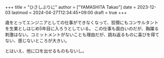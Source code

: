 +++
title = "ひさしぶりに"
author = ["YAMASHITA Takao"]
date = 2023-12-03
lastmod = 2024-04-27T12:34:45+09:00
draft = true
+++

歳をとってエンジニアとしての仕事ができなくなって、狡猾にもコンサルタントを生業としはじめ5年目に入ろうとしている。
この仕事も面白いのだが、胸躍る刺激はない。コミットメントがないことも理由だが、跳ね返るものに喜びを得てない、感じないところが大きい。

とはいえ、他に口を出せるものもないし。
